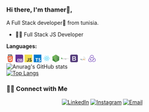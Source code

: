 ### Hi there, I'm thamer👦,
A Full Stack developer🎯 from tunisia.

- 👨‍💻 Full Stack JS Developer 



**Languages:**  

<code><img height="20" src="https://raw.githubusercontent.com/github/explore/80688e429a7d4ef2fca1e82350fe8e3517d3494d/topics/html/html.png"></code>
<code><img height="20" src="https://raw.githubusercontent.com/github/explore/80688e429a7d4ef2fca1e82350fe8e3517d3494d/topics/css/css.png"></code>
<code><img height="20" src="https://raw.githubusercontent.com/github/explore/80688e429a7d4ef2fca1e82350fe8e3517d3494d/topics/javascript/javascript.png"></code>
<code><img height="20" src="https://raw.githubusercontent.com/github/explore/80688e429a7d4ef2fca1e82350fe8e3517d3494d/topics/typescript/typescript.png"></code>
<code><img height="20" src="https://raw.githubusercontent.com/github/explore/80688e429a7d4ef2fca1e82350fe8e3517d3494d/topics/react/react.png"></code>
<code><img height="20" src="https://raw.githubusercontent.com/github/explore/80688e429a7d4ef2fca1e82350fe8e3517d3494d/topics/nodejs/nodejs.png"></code>
<code><img height="20" src="https://raw.githubusercontent.com/github/explore/80688e429a7d4ef2fca1e82350fe8e3517d3494d/topics/mongodb/mongodb.png"></code>
<code><img height="20" src="https://raw.githubusercontent.com/github/explore/80688e429a7d4ef2fca1e82350fe8e3517d3494d/topics/bootstrap/bootstrap.png"></code>
<code><img height="20" src="https://raw.githubusercontent.com/github/explore/80688e429a7d4ef2fca1e82350fe8e3517d3494d/topics/mysql/mysql.png"></code>
<code><img height="20" src="https://raw.githubusercontent.com/github/explore/80688e429a7d4ef2fca1e82350fe8e3517d3494d/topics/redux/redux.png"></code>
<br/>
![Anurag's GitHub stats](https://github-readme-stats.vercel.app/api?username=thamerh&show_icons=true&theme=transparent)
<br/>
[![Top Langs](https://github-readme-stats.vercel.app/api/top-langs/?username=thamerh)](https://github.com/anuraghazra/github-readme-stats)


<h3> 🤝🏻 Connect with Me </h3>

<p align="center">
<a href="https://www.linkedin.com/in/thamer-hamdi-02090b202/"><img alt="LinkedIn" src="https://img.shields.io/badge/LinkedIn-thamer%20hamdi-blue?style=flat-square&logo=linkedin"></a>
<a href="https://www.instagram.com/hamdi_thamer"><img alt="Instagram" src="https://img.shields.io/badge/Instagram-hamdi_thamer-blue?style=flat-square&logo=instagram"></a>
<a href="mailto:hamdithamer99@gmail.com"><img alt="Email" src="https://img.shields.io/badge/Email-hamdithamer99@gmail.com-blue?style=flat-square&logo=gmail"></a>
